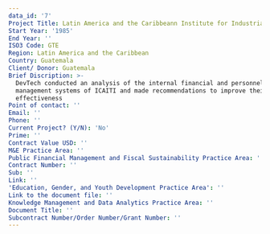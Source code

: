 ```yaml
---
data_id: '7'
Project Title: Latin America and the Caribbeann Institute for Industrial Research Technology
Start Year: '1985'
End Year: ''
ISO3 Code: GTE
Region: Latin America and the Caribbean
Country: Guatemala
Client/ Donor: Guatemala
Brief Discription: >-
  DevTech conducted an analysis of the internal financial and personnel
  management systems of ICAITI and made recommendations to improve their
  effectiveness
Point of contact: ''
Email: ''
Phone: ''
Current Project? (Y/N): 'No'
Prime: ''
Contract Value USD: ''
M&E Practice Area: ''
Public Financial Management and Fiscal Sustainability Practice Area: ''
Contract Number: ''
Sub: ''
Link: ''
'Education, Gender, and Youth Development Practice Area': ''
Link to the document file: ''
Knowledge Management and Data Analytics Practice Area: ''
Document Title: ''
Subcontract Number/Order Number/Grant Number: ''
---
```

